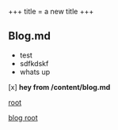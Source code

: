 +++
title = a new title
+++

## Blog.md

* test
* sdfkdskf
* whats up

[x] **hey from /content/blog.md**

[root](/index.html)

[blog root](/content/index.html)

